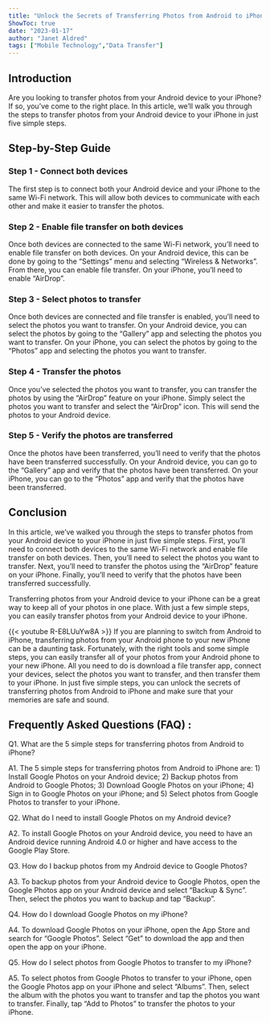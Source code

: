 ```yaml
---
title: "Unlock the Secrets of Transferring Photos from Android to iPhone in Just 5 Simple Steps!"
ShowToc: true 
date: "2023-01-17"
author: "Janet Aldred" 
tags: ["Mobile Technology","Data Transfer"]
---
```

## Introduction
Are you looking to transfer photos from your Android device to your iPhone? If so, you’ve come to the right place. In this article, we’ll walk you through the steps to transfer photos from your Android device to your iPhone in just five simple steps. 

## Step-by-Step Guide
### Step 1 - Connect both devices
The first step is to connect both your Android device and your iPhone to the same Wi-Fi network. This will allow both devices to communicate with each other and make it easier to transfer the photos. 

### Step 2 - Enable file transfer on both devices
Once both devices are connected to the same Wi-Fi network, you’ll need to enable file transfer on both devices. On your Android device, this can be done by going to the “Settings” menu and selecting “Wireless & Networks”. From there, you can enable file transfer. On your iPhone, you’ll need to enable “AirDrop”. 

### Step 3 - Select photos to transfer
Once both devices are connected and file transfer is enabled, you’ll need to select the photos you want to transfer. On your Android device, you can select the photos by going to the “Gallery” app and selecting the photos you want to transfer. On your iPhone, you can select the photos by going to the “Photos” app and selecting the photos you want to transfer. 

### Step 4 - Transfer the photos
Once you’ve selected the photos you want to transfer, you can transfer the photos by using the “AirDrop” feature on your iPhone. Simply select the photos you want to transfer and select the “AirDrop” icon. This will send the photos to your Android device. 

### Step 5 - Verify the photos are transferred
Once the photos have been transferred, you’ll need to verify that the photos have been transferred successfully. On your Android device, you can go to the “Gallery” app and verify that the photos have been transferred. On your iPhone, you can go to the “Photos” app and verify that the photos have been transferred. 

## Conclusion
In this article, we’ve walked you through the steps to transfer photos from your Android device to your iPhone in just five simple steps. First, you’ll need to connect both devices to the same Wi-Fi network and enable file transfer on both devices. Then, you’ll need to select the photos you want to transfer. Next, you’ll need to transfer the photos using the “AirDrop” feature on your iPhone. Finally, you’ll need to verify that the photos have been transferred successfully. 

Transferring photos from your Android device to your iPhone can be a great way to keep all of your photos in one place. With just a few simple steps, you can easily transfer photos from your Android device to your iPhone.

{{< youtube R-E8LUuYw8A >}} 
If you are planning to switch from Android to iPhone, transferring photos from your Android phone to your new iPhone can be a daunting task. Fortunately, with the right tools and some simple steps, you can easily transfer all of your photos from your Android phone to your new iPhone. All you need to do is download a file transfer app, connect your devices, select the photos you want to transfer, and then transfer them to your iPhone. In just five simple steps, you can unlock the secrets of transferring photos from Android to iPhone and make sure that your memories are safe and sound.

## Frequently Asked Questions (FAQ) :
Q1. What are the 5 simple steps for transferring photos from Android to iPhone?

A1. The 5 simple steps for transferring photos from Android to iPhone are: 1) Install Google Photos on your Android device; 2) Backup photos from Android to Google Photos; 3) Download Google Photos on your iPhone; 4) Sign in to Google Photos on your iPhone; and 5) Select photos from Google Photos to transfer to your iPhone. 

Q2. What do I need to install Google Photos on my Android device?

A2. To install Google Photos on your Android device, you need to have an Android device running Android 4.0 or higher and have access to the Google Play Store. 

Q3. How do I backup photos from my Android device to Google Photos?

A3. To backup photos from your Android device to Google Photos, open the Google Photos app on your Android device and select “Backup & Sync”. Then, select the photos you want to backup and tap “Backup”. 

Q4. How do I download Google Photos on my iPhone?

A4. To download Google Photos on your iPhone, open the App Store and search for “Google Photos”. Select “Get” to download the app and then open the app on your iPhone. 

Q5. How do I select photos from Google Photos to transfer to my iPhone?

A5. To select photos from Google Photos to transfer to your iPhone, open the Google Photos app on your iPhone and select “Albums”. Then, select the album with the photos you want to transfer and tap the photos you want to transfer. Finally, tap “Add to Photos” to transfer the photos to your iPhone.


